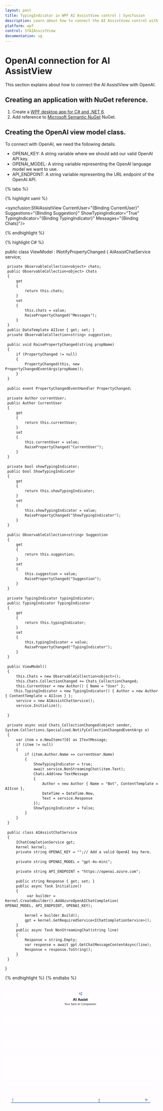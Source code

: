 ```yaml
---
layout: post
title: TypingIndicator in WPF AI AssistView control | Syncfusion
description: Learn about how to connect the AI AssistView control with OpenAI and chat gpt conversation experience.
platform: wpf
control: SfAIAssistView
documentation: ug
---
```


# OpenAI connection for AI AssistView

This section explains about how to connect the AI AssistView with OpenAI.

## Creating an application with NuGet reference.

1. Create a [WPF desktop app for C# and .NET 6](https://learn.microsoft.com/en-us/dotnet/desktop/wpf/getting-started/?view=netframeworkdesktop-4.8).
2. Add reference to [Microsoft Semantic NuGet](https://www.nuget.org/packages/Microsoft.SemanticKernel) NuGet. 

## Creating the OpenAI view model class.

To connect with OpenAI, we need the following details.
* OPENAI_KEY: A string variable where we should add our valid OpenAI API key.
* OPENAI_MODEL: A string variable representing the OpenAI language model we want to use.
* API_ENDPOINT: A string variable representing the URL endpoint of the OpenAI API.

{% tabs %}

{% highlight xaml %}

<Page
    x:Class="GettingStarted.MainPage"
    xmlns="http://schemas.microsoft.com/winfx/2006/xaml/presentation"
    xmlns:x="http://schemas.microsoft.com/winfx/2006/xaml"
    xmlns:local="using:GettingStarted"
    xmlns:d="http://schemas.microsoft.com/expression/blend/2008"
    xmlns:mc="http://schemas.openxmlformats.org/markup-compatibility/2006"
    xmlns:syncfusion="using:Syncfusion.UI.Xaml.Chat"
    mc:Ignorable="d"
    Background="{ThemeResource ApplicationPageBackgroundThemeBrush}">
    <Grid>
      <syncfusion:SfAIAssistView   CurrentUser="{Binding CurrentUser}"
                                   Suggestions="{Binding Suggestion}"
                                   ShowTypingIndicator="True"
                                   TypingIndicator="{Binding TypingIndicator}"
                                   Messages="{Binding Chats}"/>
    </Grid>
</Page>

{% endhighlight %} 

{% highlight C# %}

 public class ViewModel : INotifyPropertyChanged
 {
     AIAssistChatService service;

     private ObservableCollection<object> chats;
     public ObservableCollection<object> Chats
     {
         get
         {
             return this.chats;
         }
         set
         {
             this.chats = value;
             RaisePropertyChanged("Messages");
         }
     }
     public DataTemplate AIIcon { get; set; }
     private ObservableCollection<string> suggestion;

     public void RaisePropertyChanged(string propName)
     {
         if (PropertyChanged != null)
         {
             PropertyChanged(this, new PropertyChangedEventArgs(propName));
         }
     }

     public event PropertyChangedEventHandler PropertyChanged;

     private Author currentUser;
     public Author CurrentUser
     {
         get
         {
             return this.currentUser;
         }
         set
         {
             this.currentUser = value;
             RaisePropertyChanged("CurrentUser");
         }
     }

     private bool showTypingIndicator;
     public bool ShowTypingIndicator
     {
         get
         {
             return this.showTypingIndicator;
         }
         set
         {
             this.showTypingIndicator = value;
             RaisePropertyChanged("ShowTypingIndicator");
         }
     }

     public ObservableCollection<string> Suggestion
     {
         get
         {
             return this.suggestion;
         }
         set
         {
             this.suggestion = value;
             RaisePropertyChanged("Suggestion");
         }
     }

     private TypingIndicator typingIndicator;
     public TypingIndicator TypingIndicator
     {
         get
         {
             return this.typingIndicator;
         }
         set
         {
             this.typingIndicator = value;
             RaisePropertyChanged("TypingIndicator");
         }
     }

     public ViewModel()
     {
         this.Chats = new ObservableCollection<object>();
         this.Chats.CollectionChanged += Chats_CollectionChanged;
         this.CurrentUser = new Author() { Name = "User" };
        this.TypingIndicator = new TypingIndicator() { Author = new Author { ContentTemplate = AIIcon } };
         service = new AIAssistChatService();
         service.Initialize();
         
     }

     private async void Chats_CollectionChanged(object sender, System.Collections.Specialized.NotifyCollectionChangedEventArgs e)
     {
         var item = e.NewItems?[0] as ITextMessage;
         if (item != null)
         {
             if (item.Author.Name == currentUser.Name)
             {
                 ShowTypingIndicator = true;
                 await service.NonStreamingChat(item.Text);
                 Chats.Add(new TextMessage
                 {
                     Author = new Author { Name = "Bot", ContentTemplate = AIIcon },
                     DateTime = DateTime.Now,
                     Text = service.Response
                 });
                 ShowTypingIndicator = false;
             }
         }
     }

     public class AIAssistChatService
     {
         IChatCompletionService gpt;
         Kernel kernel;
         private string OPENAI_KEY = "";// Add a valid OpenAI key here.

         private string OPENAI_MODEL = "gpt-4o-mini";
 
         private string API_ENDPOINT = "https://openai.azure.com";

         public string Response { get; set; }
         public async Task Initialize()
         {
              var builder = Kernel.CreateBuilder().AddAzureOpenAIChatCompletion(
    OPENAI_MODEL, API_ENDPOINT, OPENAI_KEY);       

             kernel = builder.Build();
             gpt = kernel.GetRequiredService<IChatCompletionService>();
         }
         public async Task NonStreamingChat(string line)
         {
             Response = string.Empty;
             var response = await gpt.GetChatMessageContentAsync(line);
             Response = response.ToString();
         }
     }
 }

{% endhighlight %}
{% endtabs %}

![WPF AI AssistView control open ai](aiassistview_images/wpf_aiassistview_openai.gif)